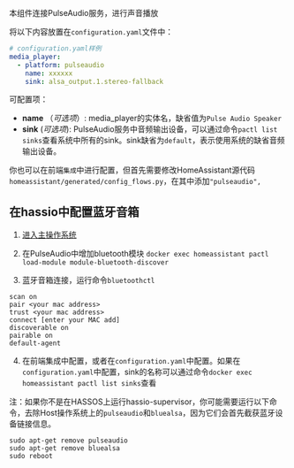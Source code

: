 本组件连接PulseAudio服务，进行声音播放

将以下内容放置在`configuration.yaml`文件中：
```yaml
# configuration.yaml样例
media_player:
  - platform: pulseaudio
    name: xxxxxx
    sink: alsa_output.1.stereo-fallback
```
可配置项：
- **name** （*可选项*）: media_player的实体名，缺省值为`Pulse Audio Speaker`
- **sink** (*可选项*): PulseAudio服务中音频输出设备，可以通过命令`pactl list sinks`查看系统中所有的sink。sink缺省为`default`，表示使用系统的缺省音频输出设备。

你也可以在前端`集成`中进行配置，但首先需要修改HomeAssistant源代码`homeassistant/generated/config_flows.py`，在其中添加`"pulseaudio",`

## 在hassio中配置蓝牙音箱

1. [进入主操作系统](https://developers.home-assistant.io/docs/operating-system/debugging)

2. 在PulseAudio中增加bluetooth模块
  `docker exec homeassistant pactl load-module module-bluetooth-discover`

3. 蓝牙音箱连接，运行命令`bluetoothctl`

  ```
  scan on
  pair <your mac address>
  trust <your mac address>
  connect [enter your MAC add]
  discoverable on
  pairable on
  default-agent 
  ```

4. 在前端集成中配置，或者在`configuration.yaml`中配置。如果在`configuration.yaml`中配置，sink的名称可以通过命令`docker exec homeassistant pactl list sinks`查看

注：如果你不是在HASSOS上运行hassio-supervisor，你可能需要运行以下命令，去除Host操作系统上的`pulseaudio`和`bluealsa`，因为它们会首先截获蓝牙设备链接信息。
```
sudo apt-get remove pulseaudio
sudo apt-get remove bluealsa
sudo reboot
```
